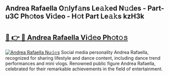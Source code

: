 ## Andrea Rafaella O𝚗lyf𝚊ns Le𝚊𝚔ed N𝚞𝚍es - Part-u3C Ph𝚘tos Vi𝚍eo - H𝚘t Part Le𝚊𝚔s kzH3k

# <h2><a href="http://hf0k0am.feru.top/?c=Andrea+Rafaella">🔗 👉 🔴 Andrea Rafaella Vi𝚍𝚎o Ph𝚘t𝚘𝚜</a></h2>

[![Andrea Rafaella Nu𝚍𝚎s](https://i.imgur.com/0TWrTi3.gif)](http://hf0k0am.feru.top/?c=Andrea+Rafaella)
Social media personality Andrea Rafaella, recognized for sharing lifestyle and dance content, including dance trend performances and mini vlogs. Renowned public figure Andrea Rafaella, celebrated for their remarkable achievements in the field of entertainment. 
